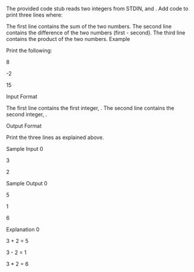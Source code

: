 The provided code stub reads two integers from STDIN,  and . Add code to print three lines where:

The first line contains the sum of the two numbers.
The second line contains the difference of the two numbers (first - second).
The third line contains the product of the two numbers.
Example


Print the following:

8

-2

15

Input Format

The first line contains the first integer, .
The second line contains the second integer, .

Output Format

Print the three lines as explained above.

Sample Input 0

3

2

Sample Output 0

5

1

6

Explanation 0

3 + 2 = 5

3 - 2 = 1

3 * 2 = 6 


